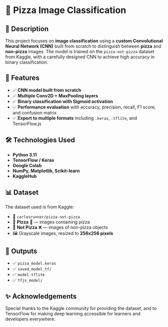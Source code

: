 # 🍕 Pizza Image Classification

## 📌 Description  
This project focuses on **image classification** using a **custom Convolutional Neural Network (CNN)** built from scratch to distinguish between **pizza** and **non-pizza** images. The model is trained on the `pizza-not-pizza` dataset from Kaggle, with a carefully designed CNN to achieve high accuracy in binary classification.

## 🚀 Features  
- ✅ **CNN model built from scratch**
- ✅ **Multiple Conv2D + MaxPooling layers**  
- ✅ **Binary classification with Sigmoid activation**  
- ✅ **Performance evaluation** with accuracy, precision, recall, F1 score, and confusion matrix  
- ✅ **Export to multiple formats** including `.keras`, `.tflite`, and TensorFlow.js  

## 🛠️ Technologies Used  
- **Python 3.11**  
- **TensorFlow / Keras**  
- **Google Colab**  
- **NumPy, Matplotlib, Scikit-learn**  
- **KaggleHub**

## 📊 Dataset  
The dataset used is from Kaggle:  
- 📂 `carlosrunner/pizza-not-pizza`  
- 🔸 **Pizza** 🍕 — images containing pizza  
- 🔸 **Not Pizza** ❌ — images of non-pizza objects  
- 🖼️ Grayscale images, resized to **256x256 pixels**  

## 💾 Outputs  
- ✅ `pizza_model.keras`  
- ✅ `saved_model_tf/`  
- ✅ `model.tflite`  
- ✅ `tfjs_model/`

## ✨ Acknowledgements  
Special thanks to the Kaggle community for providing the dataset, and to TensorFlow for making deep learning accessible for learners and developers everywhere.

